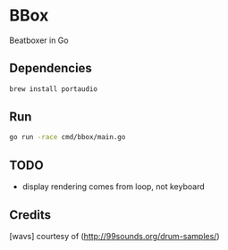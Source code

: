 # BBox

Beatboxer in Go

## Dependencies

```bash
brew install portaudio
```

## Run

```bash
go run -race cmd/bbox/main.go
```

## TODO

- display rendering comes from loop, not keyboard

## Credits

[wavs] courtesy of (http://99sounds.org/drum-samples/)
